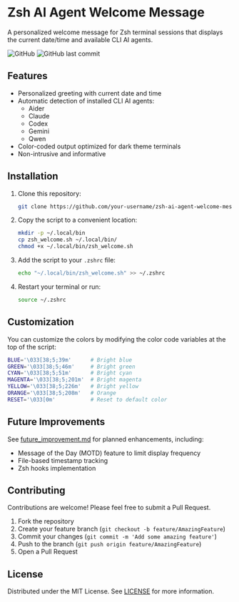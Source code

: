 # Zsh AI Agent Welcome Message

A personalized welcome message for Zsh terminal sessions that displays the current date/time and available CLI AI agents.

![GitHub](https://img.shields.io/github/license/kevinmhk/zsh-ai-agent-welcome-message)
![GitHub last commit](https://img.shields.io/github/last-commit/kevinmhk/zsh-ai-agent-welcome-message)

## Features

- Personalized greeting with current date and time
- Automatic detection of installed CLI AI agents:
  - Aider
  - Claude
  - Codex
  - Gemini
  - Qwen
- Color-coded output optimized for dark theme terminals
- Non-intrusive and informative

<!--
## Preview

![Welcome Message Preview](https://placehold.co/600x200?text=Welcome+Message+Preview+Image)

*Note: Replace the placeholder above with an actual screenshot of the welcome message.*
-->

## Installation

1. Clone this repository:
   ```bash
   git clone https://github.com/your-username/zsh-ai-agent-welcome-message.git
   ```

2. Copy the script to a convenient location:
   ```bash
   mkdir -p ~/.local/bin
   cp zsh_welcome.sh ~/.local/bin/
   chmod +x ~/.local/bin/zsh_welcome.sh
   ```

3. Add the script to your `.zshrc` file:
   ```bash
   echo "~/.local/bin/zsh_welcome.sh" >> ~/.zshrc
   ```

4. Restart your terminal or run:
   ```bash
   source ~/.zshrc
   ```

## Customization

You can customize the colors by modifying the color code variables at the top of the script:

```bash
BLUE='\033[38;5;39m'      # Bright blue
GREEN='\033[38;5;46m'     # Bright green
CYAN='\033[38;5;51m'      # Bright cyan
MAGENTA='\033[38;5;201m'  # Bright magenta
YELLOW='\033[38;5;226m'   # Bright yellow
ORANGE='\033[38;5;208m'   # Orange
RESET='\033[0m'           # Reset to default color
```

## Future Improvements

See [future_improvement.md](future_improvement.md) for planned enhancements, including:
- Message of the Day (MOTD) feature to limit display frequency
- File-based timestamp tracking
- Zsh hooks implementation

## Contributing

Contributions are welcome! Please feel free to submit a Pull Request.

1. Fork the repository
2. Create your feature branch (`git checkout -b feature/AmazingFeature`)
3. Commit your changes (`git commit -m 'Add some amazing feature'`)
4. Push to the branch (`git push origin feature/AmazingFeature`)
5. Open a Pull Request

## License

Distributed under the MIT License. See [LICENSE](LICENSE) for more information.

<!--
## Contact

Your Name - [@your_twitter](https://twitter.com/your_twitter) - your-email@example.com

Project Link: [https://github.com/kevinmhk/zsh-ai-agent-welcome-message](https://github.com/kevinmhk/zsh-ai-agent-welcome-message)
-->
